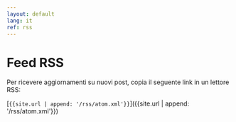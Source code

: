 ```yaml
---
layout: default
lang: it
ref: rss
---
```

# Feed RSS

Per ricevere aggiornamenti su nuovi post, copia il seguente link in un lettore RSS:

[`{{site.url | append: '/rss/atom.xml'}}`]({{site.url | append: '/rss/atom.xml'}})